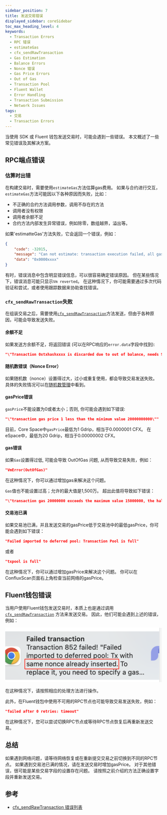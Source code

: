 ```yaml
---
sidebar_position: 7
title: 发送交易错误
displayed_sidebar: coreSidebar
toc_max_heading_level: 4
keywords:
  - Transaction Errors
  - RPC 错误
  - estimateGas
  - cfx_sendRawTransaction
  - Gas Estimation
  - Balance Errors
  - Nonce 错误
  - Gas Price Errors
  - Out of Gas
  - Transaction Pool
  - Fluent Wallet
  - Error Handling
  - Transaction Submission
  - Network Issues
tags:
  - 交易
  - Transaction Errors
---
```


当使用 SDK 或 Fluent 钱包发送交易时，可能会遇到一些错误。 本文概述了一些常见错误及其解决方案。

## RPC端点错误

### 估算时出错

在构建交易时，需要使用`estimateGas`方法估算gas费用。 如果与合约进行交互，`estimateGas`方法可能因以下各种原因而失败，比如：

- 不正确的合约方法调用参数，调用不存在的方法
- 调用者没有权限
- 调用者余额不足
- 合约方法内部发生异常错误，例如除零，数组越界，溢出等。

如果'estimatteGas'方法失败，它会返回一个错误，例如：

```json
{
    "code": -32015,
    "message": "Can not estimate: transaction execution failed, all gas will be charged (execution error: NotEnoughCash { required: 18014398509481983999023437515000000, got: 0, actual_gas_cost: 0, max_storage_limit_cost: 18014398509481983999023437500000000 })",
    "data": "0x0000xxxx"
}  
```

有时，错误消息中包含明显错误信息，可以很容易确定错误原因。 但在某些情况下，错误消息可能只显示`Vm reverted`。 在这种情况下，你可能需要通过多次代码验证和尝试，或者使用跟踪数据来协助查找错误。

### `cfx_sendRawTransaction`失败

在组装交易之后，需要使用[`cfx_sendRawTransaction`](/docs/core/build/json-rpc/cfx-namespace#cfx_sendrawtransaction)方法发送，但由于各种原因，可能会导致发送失败。

#### 余额不足

如果发送方余额不足，将返回错误 (可以在RPC响应的`error.data`字段中找到):

```json
"\"Transaction 0xtxhashxxxx is discarded due to out of balance, needs 9000000000420000000000000 but account balance is 90095849479680000000000\""
```

#### 随机数错误（Nonce Error）

如果随机数（nonce）设置得过大，过小或重复使用，都会导致交易发送失败。 具体的失败情况可以在[随机数管理](./nonce.md)中看到。

#### gasPrice错误

`gasPrice`不能设置为0或者太小；否则, 你可能会遇到如下错误:

```json
"\"transaction gas price 1 less than the minimum value 20000000000\""
```

目前，Core Space中`gasPrice`最低为1 Gdrip，相当于0.0000001 CFX。 在eSpace中，最低为20 Gdrip，相当于0.00000002 CFX。

#### gas错误

如果`Gas`设置得过低, 可能会导致 OutOfGas 问题, 从而导致交易失败，例如：

```json
"VmError(OutOfGas)"
```

在这种情况下，你可以通过增加gas来解决这个问题。

`Gas`值也不能设置过高；允许的最大值是1,500万。 超出此值将导致如下错误：

```json
"\"transaction gas 20000000 exceeds the maximum value 15000000, the half of pivot block gas limit\""
```

#### 交易池已满

如果交易池已满，并且发送交易的gasPrice低于交易池中的最低gasPrice，你可能会遇到如下错误：

```json
"Failed imported to deferred pool: Transaction Pool is full"
```

或者

```json
"txpool is full"
```

在这种情况下，你可以通过增加gasPrice来解决这个问题。 你可以在ConfluxScan页面右上角检查当前网络的gasPrice。

## Fluent钱包错误

当用户使用Fluent钱包发送交易时，本质上也是通过调用[`cfx_sendRawTransaction`](/docs/core/build/json-rpc/cfx-namespace/#cfx_sendrawtransaction) 方法来发送交易。 因此，他们可能会遇到上述的错误，例如：

![Fluent 钱包错误](./img/same-nonce-already-inserted.jpg)

在这种情况下，请按照相应的处理方法进行操作。

此外，在Fluent钱包中使用不可用的RPC节点也可能导致交易发送失败，例如：

```json
"failed after 0 retries: timeout"
```

在这种情况下，您可以尝试切换RPC节点或等待RPC节点恢复后再重新发送交易。

## 总结

如果遇到网络问题，请等待网络恢复或在重新提交交易之前切换到不同的RPC节点。 如果遇到交易池已满的情况，请在发送交易时增加gasPrice。 对于其他错误，很可能是某些交易字段的设置存在问题。 请按照之前介绍的方法正确设置字段并重新发送交易。

## 参考

- [cfx_sendRawTransaction 错误列表](../../build/json-rpc/rpc-behaviour/cfx_sendTransaction-errors.md)
